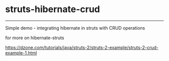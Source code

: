 # struts-hibernate-crud
-----------------------

Simple demo - integrating hibernate in struts with CRUD operations

for more on hibernate-struts

https://dzone.com/tutorials/java/struts-2/struts-2-example/struts-2-crud-example-1.html
